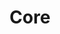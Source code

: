 ---
title: Core
description: This section contains the description of the Core microservice of the United Manufacturing Hub.
weight: 10
---